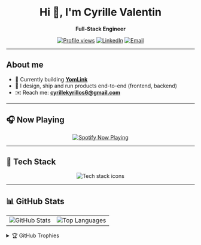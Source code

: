 <!-- Header -->
<div align="center">

# Hi 👋, I'm Cyrille Valentin
**Full-Stack Engineer**

[![Profile views](https://komarev.com/ghpvc/?username=cyrillevalentin&label=Profile%20views&color=0e75b6&style=flat)](#)
[![LinkedIn](https://img.shields.io/badge/LinkedIn-cyrillevalentin-0a66c2?logo=linkedin)](https://linkedin.com/in/cyrillevalentin)
[![Email](https://img.shields.io/badge/Email-cyrillekyrillos6%40gmail.com-red?logo=gmail)](mailto:cyrillekyrillos6@gmail.com)

</div>

---

## About me
- 🔭 Currently building **[YomLink](https://yomlink.com)**  
- 🧰 I design, ship and run products end-to-end (frontend, backend)  
- ✉️ Reach me: **cyrillekyrillos6@gmail.com**

---

## 🎧 Now Playing
<p align="center">
  <a href="https://open.spotify.com/user/usrb3perzxkjqhq880resowm9" target="_blank" rel="noreferrer">
    <img src="https://spotify-github-profile.kittinanx.com/api/view.svg?uid=usrb3perzxkjqhq880resowm9&cover_image=true&theme=default&show_offline=true&background_color=121212&interchange=true" alt="Spotify Now Playing" />
  </a>
</p>

---

## 🧩 Tech Stack
<p align="center">
  <img src="https://skillicons.dev/icons?i=ts,js,react,nextjs,python,fastapi,nodejs,postgres,redis,docker,git,githubactions,tailwind&theme=dark" alt="Tech stack icons" />
</p>

---

## 📊 GitHub Stats
<table>
  <tr>
    <td>
      <img src="https://github-readme-stats.vercel.app/api?username=cyrillevalentin&show_icons=true&theme=transparent&hide_border=true" alt="GitHub Stats" />
    </td>
    <td>
      <img src="https://github-readme-stats.vercel.app/api/top-langs?username=cyrillevalentin&layout=compact&theme=transparent&hide_border=true" alt="Top Languages" />
    </td>
  </tr>
</table>


<!-- Optional: Trophies (dans un collapsible pour rester clean) -->
<details>
  <summary>🏆 GitHub Trophies</summary>
  <p align="left">
    <a href="https://github.com/ryo-ma/github-profile-trophy">
      <img src="https://github-profile-trophy.vercel.app/?username=cyrillevalentin&theme=onedark&no-frame=true&no-bg=true&margin-w=10" alt="cyrillevalentin trophies" />
    </a>
  </p>
</details>

